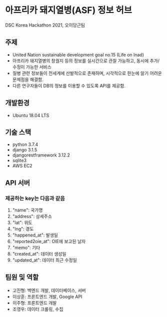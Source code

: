 # 아프리카 돼지열병(ASF) 정보 허브
DSC Korea Hackathon 2021, 오이당근팀 


## 주제
* United Nation sustainable development goal no.15 (Life on lnad)
* 아프리카 돼지열병의 창궐지 등의 정보를 실시간으로 관찰 가능하고, 동시에 추가/수정이 가능한 서비스
* 질병 관련 정보들이 전세계에 산발적으로 존재하며, 시각적으로 한눈에 알기 어려운 문제점을 해결함.
* 다른 연구자들이 DB의 정보를 이용할 수 있도록 API를 제공함. 

## 개발환경
* Ubuntu 18.04 LTS

## 기술 스택
* python 3.7.4
* django 3.1.5
* djangorestframework 3.12.2
* sqlite3
* AWS EC2

## API 서버
### 제공하는 key는 다음과 같음
1. "name": 국가명
2. "address": 상세주소
3. "lat": 위도
4. "lng": 경도
5. "happened_at": 발생일
6. "reported2oie_at": OIE에 보고된 날자
7. "memo": 기타
8. "created_at": 데이터 생성일
9. "updated_at": 데이터 최근 수정일 

## 팀원 및 역할 
* 고진형: 백엔드 개발, 데이터베이스, 서버
* 이상훈: 프론트엔드 개발, Google API
* 이주형: 프론트엔드 개발
* 조영우: 데이터 크롤링, 수집

